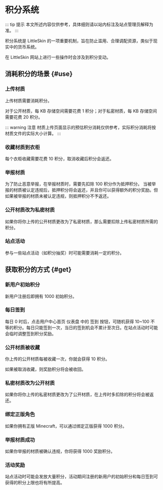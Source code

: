 <script setup>
import {
    faGaugeHigh,
    faFileArrowUp, faStar, faCircleExclamation, faLock, faCakeCandles, faChampagneGlasses,
    faUserPlus, faCalendarCheck, faHeart, faLockOpen, faLink, faHandcuffs
} from '@fortawesome/free-solid-svg-icons'
</script>

# 积分系统

::: tip 提示
本文所述内容仅供参考，具体细则请以站内标注及站点管理员解释为准。
:::

积分系统是 LittleSkin 的一项重要机制，旨在防止滥用、合理调配资源，类似于现实中的货币系统。

在 LittleSkin 网站上进行一些操作时会涉及到积分变动。

## 消耗积分的场景 {#use}

### <FA :icon="faFileArrowUp" /> 上传材质

上传材质需要消耗积分。

对于公开材质，每 KB 存储空间需要花费 1 积分；对于私密材质，每 KB 存储空间需要花费 20 积分。

::: warning 注意
材质上传页面显示的预估积分消耗仅供参考，实际积分消耗将按材质文件的实际大小计算。
:::

### <FA :icon="faStar" /> 收藏材质到衣柜

每个衣柜收藏需要花费 10 积分，取消收藏后积分会返还。

### <FA :icon="faCircleExclamation" /> 举报材质

为了防止恶意举报，在举报材质时，需要先扣除 100 积分作为抵押积分。
当被举报的材质被认定违规后，抵押积分将会返还，并且你可以获得额外的积分奖励。但如果被举报的材质未被认定违规，则抵押积分不予返还。

### <FA :icon="faLock" /> 公开材质改为私密材质

如果你将你上传的公开材质更改为了私密材质，那么需要扣除上传私密材质所需的积分。

### <FA :icon="faCakeCandles" /> 站点活动

参与一些站点活动（如积分抽奖）时可能需要消耗一定的积分。

## 获取积分的方式 {#get}

### <FA :icon="faUserPlus" /> 新用户初始积分

新用户注册后即拥有 1000 初始积分。

### <FA :icon="faCalendarCheck" /> 每日签到

每日 0 时后，点击用户中心首页 <BSSection><FA :icon="faGaugeHigh" /> 仪表盘 </BSSection> 中的 <BSButton><FA :icon="faCalendarCheck" /> 签到</BSButton> 按钮，可随机获得 10~100 不等的积分。每日只能签到一次，当日的签到机会不累计至次日。在站点活动时可能会临时调整签到积分奖励。

### <FA :icon="faHeart" /> 公开材质被收藏

你上传的公开材质每被收藏一次，你就会获得 10 积分。

如果被取消收藏，则奖励积分将会被收回。

### <FA :icon="faLockOpen" /> 私密材质改为公开材质

如果你将你上传的私密材质更改为了公开材质，在上传时多扣除的积分将会被返还。

### <FA :icon="faLink" /> 绑定正版角色

如果你拥有正版 Minecraft，可以通过绑定正版获得 1000 积分。

### <FA :icon="faHandcuffs" /> 举报材质成功

如果你举报的材质被确认违规，你将获得 1000 奖励积分。

### <FA :icon="faChampagneGlasses" /> 活动奖励

站点活动时可能会发放大量积分，活动期间注册的新用户的初始积分和每日签到可获得的积分上限也将有所提高。
